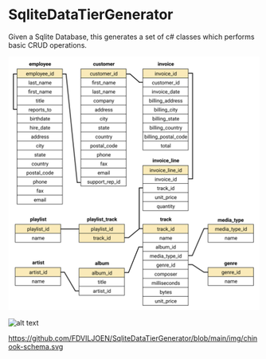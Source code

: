 # SqliteDataTierGenerator
Given a Sqlite Database, this generates a set of c# classes which performs basic CRUD operations. 

![Database Schema](/img/chinook-schema.svg?raw=true "Example Sqlite Schema")

![alt text]([https://github.com/[username]/[reponame]/blob/[branch]/image.jpg?raw=true](https://github.com/FDVILJOEN/SqliteDataTierGenerator/blob/main/img/chinook-schema.svg)https://github.com/FDVILJOEN/SqliteDataTierGenerator/blob/main/img/chinook-schema.svg)


https://github.com/FDVILJOEN/SqliteDataTierGenerator/blob/main/img/chinook-schema.svg
